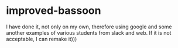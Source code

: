 # improved-bassoon
I have done it, not only on my own, therefore using google and some another examples of various students from slack and web. If it is not acceptable, I can remake it)))
